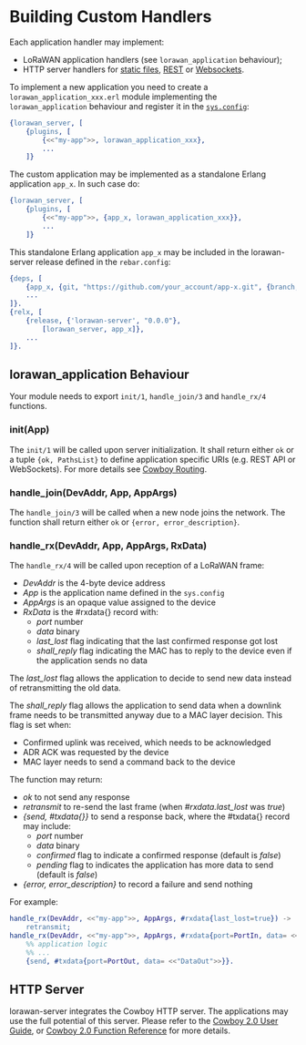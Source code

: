 # Building Custom Handlers

Each application handler may implement:
  * LoRaWAN application handlers (see `lorawan_application` behaviour);
  * HTTP server handlers for
[static files](https://ninenines.eu/docs/en/cowboy/2.0/guide/static_files/),
[REST](https://ninenines.eu/docs/en/cowboy/2.0/guide/rest_handlers/) or
[Websockets](https://ninenines.eu/docs/en/cowboy/2.0/guide/ws_handlers/).

To implement a new application you need to create a `lorawan_application_xxx.erl`
module implementing the `lorawan_application` behaviour and register it in the
[`sys.config`](../lorawan_server.config):
```erlang
{lorawan_server, [
    {plugins, [
        {<<"my-app">>, lorawan_application_xxx},
        ...
    ]}
```

The custom application may be implemented as a standalone Erlang application `app_x`.
In such case do:
```erlang
{lorawan_server, [
    {plugins, [
        {<<"my-app">>, {app_x, lorawan_application_xxx}},
        ...
    ]}
```

This standalone Erlang application `app_x` may be included in the lorawan-server
release defined in the `rebar.config`:
```erlang
{deps, [
    {app_x, {git, "https://github.com/your_account/app-x.git", {branch, "master"}}},
    ...
]}.
{relx, [
    {release, {'lorawan-server', "0.0.0"},
        [lorawan_server, app_x]},
    ...
]}.
```

## lorawan_application Behaviour

Your module needs to export `init/1`, `handle_join/3` and `handle_rx/4` functions.

### init(App)

The `init/1` will be called upon server initialization. It shall return either
`ok` or a tuple `{ok, PathsList}` to define application specific URIs (e.g.
REST API or WebSockets). For more details see
[Cowboy Routing](https://github.com/ninenines/cowboy/blob/master/doc/src/guide/routing.asciidoc).

### handle_join(DevAddr, App, AppArgs)

The `handle_join/3` will be called when a new node joins the network. The function
shall return either `ok` or `{error, error_description}`.

### handle_rx(DevAddr, App, AppArgs, RxData)
The `handle_rx/4` will be called upon reception of a LoRaWAN frame:
  * *DevAddr* is the 4-byte device address
  * *App* is the application name defined in the `sys.config`
  * *AppArgs* is an opaque value assigned to the device
  * *RxData* is the #rxdata{} record with:
    * *port* number
    * *data* binary
    * *last_lost* flag indicating that the last confirmed response got lost
    * *shall_reply* flag indicating the MAC has to reply to the device even if
      the application sends no data

The *last_lost* flag allows the application to decide to send new data instead of
retransmitting the old data.

The *shall_reply* flag allows the application to send data when a downlink frame
needs to be transmitted anyway due to a MAC layer decision.
This flag is set when:
  * Confirmed uplink was received, which needs to be acknowledged
  * ADR ACK was requested by the device
  * MAC layer needs to send a command back to the device

The function may return:
  * *ok* to not send any response
  * *retransmit* to re-send the last frame (when *#rxdata.last_lost* was *true*)
  * *{send, #txdata{}}* to send a response back, where the #txdata{} record may include:
    * *port* number
    * *data* binary
    * *confirmed* flag to indicate a confirmed response (default is *false*)
    * *pending* flag to indicates the application has more data to send (default is *false*)
  * *{error, error_description}* to record a failure and send nothing

For example:
```erlang
handle_rx(DevAddr, <<"my-app">>, AppArgs, #rxdata{last_lost=true}) ->
    retransmit;
handle_rx(DevAddr, <<"my-app">>, AppArgs, #rxdata{port=PortIn, data= <<"DataIn">>}) ->
    %% application logic
    %% ...
    {send, #txdata{port=PortOut, data= <<"DataOut">>}}.
```

## HTTP Server

lorawan-server integrates the Cowboy HTTP server. The applications may use the
full potential of this server.
Please refer to the [Cowboy 2.0 User Guide](https://ninenines.eu/docs/en/cowboy/2.0/guide/),
or [Cowboy 2.0 Function Reference](https://ninenines.eu/docs/en/cowboy/2.0/manual/)
for more details.

